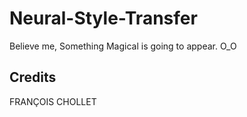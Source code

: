 # Neural-Style-Transfer
Believe me, Something Magical is going to appear. O_O



## Credits

FRANÇOIS CHOLLET